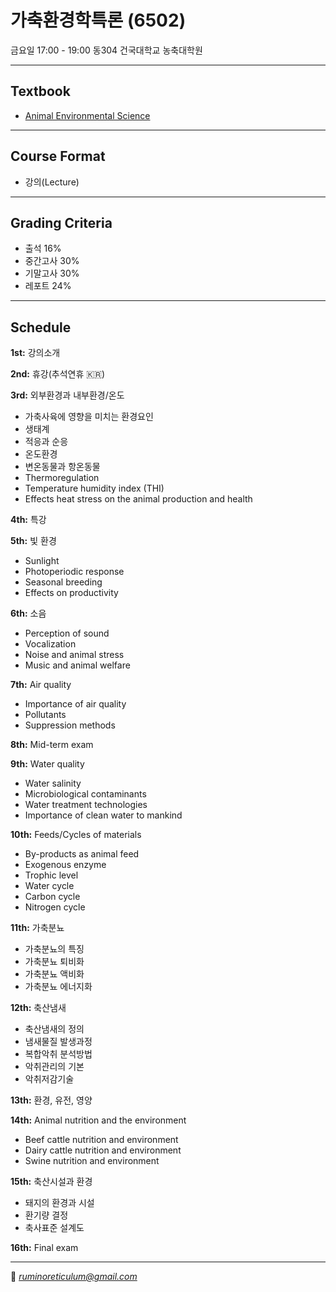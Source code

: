 # 가축환경학특론 (6502)
금요일 17:00 - 19:00 동304 건국대학교 농축대학원

--------------------------------------
## Textbook
- [Animal Environmental Science](https://youngjunna.github.io/animal-environmental-science/)  

--------------------------------------
## Course Format
- 강의(Lecture)
--------------------------------------

## Grading Criteria
- 출석 16% 
- 중간고사 30%
- 기말고사 30%
- 레포트 24%
--------------------------------------

## Schedule
**1st:** 강의소개  

**2nd:** 휴강(추석연휴 🇰🇷)  

**3rd:** 외부환경과 내부환경/온도
- 가축사육에 영향을 미치는 환경요인
- 생태계
- 적응과 순응
- 온도환경
- 변온동물과 항온동물
- Thermoregulation
- Temperature humidity index (THI)
- Effects heat stress on the animal production and health

**4th:** 특강

**5th:** 빛 환경  
- Sunlight
- Photoperiodic response
- Seasonal breeding
- Effects on productivity

**6th:** 소음  
- Perception of sound
- Vocalization
- Noise and animal stress
- Music and animal welfare

**7th:** Air quality
- Importance of air quality
- Pollutants
- Suppression methods

**8th:** Mid-term exam

**9th:** Water quality  
- Water salinity
- Microbiological contaminants
- Water treatment technologies
- Importance of clean water to mankind

**10th:** Feeds/Cycles of materials  
- By-products as animal feed
- Exogenous enzyme
- Trophic level
- Water cycle
- Carbon cycle
- Nitrogen cycle

**11th:** 가축분뇨  
- 가축분뇨의 특징
- 가축분뇨 퇴비화
- 가축분뇨 액비화
- 가축분뇨 에너지화

**12th:** 축산냄새  
- 축산냄새의 정의
- 냄새물질 발생과정
- 복합악취 분석방법
- 악취관리의 기본
- 악취저감기술

**13th:** 환경, 유전, 영양  

**14th:** Animal nutrition and the environment  
- Beef cattle nutrition and environment
- Dairy cattle nutrition and environment
- Swine nutrition and environment

**15th:** 축산시설과 환경  
- 돼지의 환경과 시설
- 환기량 결정
- 축사표준 설계도

**16th:** Final exam

---------------------------------------
💌 *ruminoreticulum@gmail.com*
